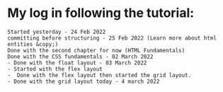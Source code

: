 # My log in following the tutorial:
    Started yesterday - 24 Feb 2022
    committing before structuring - 25 Feb 2022 (Learn more about html entities &copy;)
    Done with the second chapter for now (HTML Fundamentals)
    Done with the CSS fundamentals - 02 March 2022
    - Done with the float layout - 03 March 2022
    - Started with the flex layout
    -  Done with the flex layout then started the grid layout.
    - Done with the grid layout today - 4 march 2022